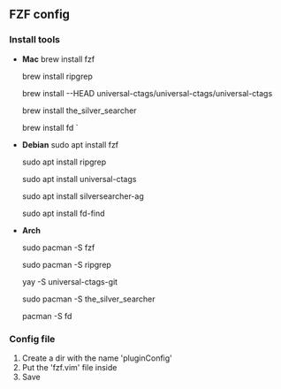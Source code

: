 ## FZF config

### Install tools

- **Mac**
    brew install fzf

    brew install ripgrep

    brew install --HEAD universal-ctags/universal-ctags/universal-ctags

    brew install the_silver_searcher

    brew install fd `

- **Debian**
    sudo apt install fzf

    sudo apt install ripgrep

    sudo apt install universal-ctags

    sudo apt install silversearcher-ag

    sudo apt install fd-find 

- **Arch**

    sudo pacman -S fzf

    sudo pacman -S ripgrep

    yay -S universal-ctags-git

    sudo pacman -S the_silver_searcher

    pacman -S fd 


### Config file
  1. Create a dir with the name 'pluginConfig' 
  2. Put the 'fzf.vim' file inside
  3. Save


